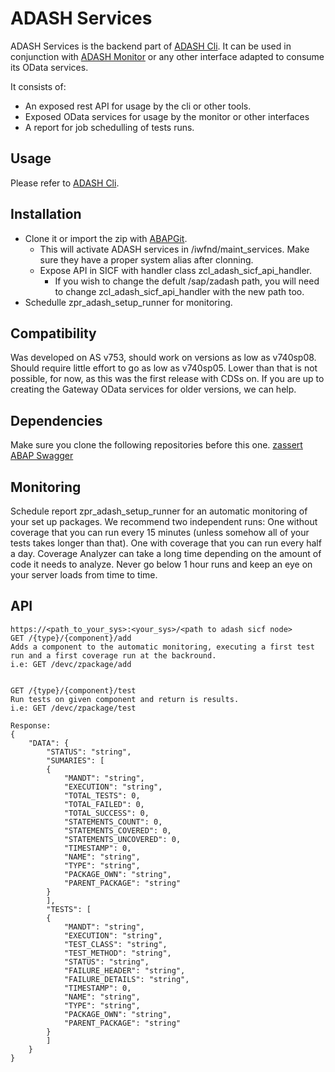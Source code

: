 # ADASH Services
ADASH Services is the backend part of [ADASH Cli](https://github.com/xinitrc86/adash-cli). It can be used in conjunction with [ADASH Monitor](https://github.com/xinitrc86/adash-monitor) or any other interface adapted to consume its OData services. 

It consists of:
* An exposed rest API for usage by the cli or other tools. 
* Exposed OData services for usage by the monitor or other interfaces
* A report for job schedulling of tests runs. 

## Usage
Please refer to [ADASH Cli](https://github.com/xinitrc86/adash-cli).

## Installation
* Clone it or import the zip with [ABAPGit](https://github.com/larshp/abapGit).
  * This will activate ADASH services in /iwfnd/maint_services. Make sure they have a proper system alias after clonning.
  * Expose API in SICF with handler class zcl_adash_sicf_api_handler. 
    * If you wish to change the defult /sap/zadash path, you will need to change zcl_adash_sicf_api_handler with the new path too.
* Schedulle zpr_adash_setup_runner for monitoring.

## Compatibility 
Was developed on AS v753, should work on versions as low as v740sp08. Should require little effort to go as low as v740sp05. Lower than that is not possible, for now, as this was the first release with CDSs on. If you are up to creating the Gateway OData services for older versions, we can help.

## Dependencies
Make sure you clone the following repositories before this one.
[zassert](https://github.com/xinitrc86/zassert)
[ABAP Swagger](https://github.com/larshp/ABAP-Swagger)

## Monitoring
Schedule report zpr_adash_setup_runner for an automatic monitoring of your set up packages. We recommend two independent runs:
One without coverage that you can run every 15 minutes (unless somehow all of your tests takes longer than that).
One with coverage that you can run every half a day. Coverage Analyzer can take a long time depending on the amount of code it needs to analyze. Never go below 1 hour runs and keep an eye on your server loads from time to time.


## API
    https://<path_to_your_sys>:<your_sys>/<path to adash sicf node>    
    GET /{type}/{component}/add
    Adds a component to the automatic monitoring, executing a first test run and a first coverage run at the backround. 
    i.e: GET /devc/zpackage/add 
    

    GET /{type}/{component}/test 
    Run tests on given component and return is results. 
    i.e: GET /devc/zpackage/test    

    Response:    
    {
        "DATA": {
            "STATUS": "string",
            "SUMARIES": [
            {
                "MANDT": "string",
                "EXECUTION": "string",
                "TOTAL_TESTS": 0,
                "TOTAL_FAILED": 0,
                "TOTAL_SUCCESS": 0,
                "STATEMENTS_COUNT": 0,
                "STATEMENTS_COVERED": 0,
                "STATEMENTS_UNCOVERED": 0,
                "TIMESTAMP": 0,
                "NAME": "string",
                "TYPE": "string",
                "PACKAGE_OWN": "string",
                "PARENT_PACKAGE": "string"
            }
            ],
            "TESTS": [
            {
                "MANDT": "string",
                "EXECUTION": "string",
                "TEST_CLASS": "string",
                "TEST_METHOD": "string",
                "STATUS": "string",
                "FAILURE_HEADER": "string",
                "FAILURE_DETAILS": "string",
                "TIMESTAMP": 0,
                "NAME": "string",
                "TYPE": "string",
                "PACKAGE_OWN": "string",
                "PARENT_PACKAGE": "string"
            }
            ]
        }
    }


